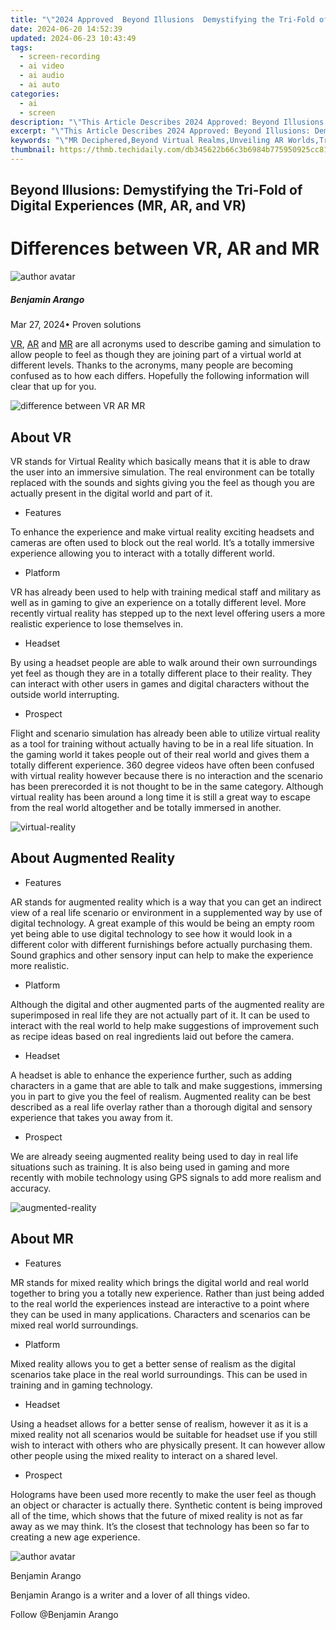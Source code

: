 ```yaml
---
title: "\"2024 Approved  Beyond Illusions  Demystifying the Tri-Fold of Digital Experiences (MR, AR, and VR)\""
date: 2024-06-20 14:52:39
updated: 2024-06-23 10:43:49
tags: 
  - screen-recording
  - ai video
  - ai audio
  - ai auto
categories: 
  - ai
  - screen
description: "\"This Article Describes 2024 Approved: Beyond Illusions: Demystifying the Tri-Fold of Digital Experiences (MR, AR, and VR)\""
excerpt: "\"This Article Describes 2024 Approved: Beyond Illusions: Demystifying the Tri-Fold of Digital Experiences (MR, AR, and VR)\""
keywords: "\"MR Deciphered,Beyond Virtual Realms,Unveiling AR Worlds,Tri-Fold Digital Insight,VR Experience Clarity,Dissecting Digital Illusions,MR, AR, VR Explained\""
thumbnail: https://thmb.techidaily.com/db345622b66c3b6984b775950925cc8114e2a134a67c761a2d6a6d2fb5b65330.jpg
---
```


## Beyond Illusions: Demystifying the Tri-Fold of Digital Experiences (MR, AR, and VR)

# Differences between VR, AR and MR

![author avatar](https://images.wondershare.com/filmora/article-images/benjamin-arango-author.jpg)

##### Benjamin Arango

 Mar 27, 2024• Proven solutions

[VR](https://tools.techidaily.com/wondershare/filmora/download/), [AR]( https://filmora.wondershare.com/virtual-reality/what-is-augmented-reality.html ) and [MR](https://tools.techidaily.com/wondershare/filmora/download/) are all acronyms used to describe gaming and simulation to allow people to feel as though they are joining part of a virtual world at different levels. Thanks to the acronyms, many people are becoming confused as to how each differs. Hopefully the following information will clear that up for you.

![difference between VR AR MR]( https://images.wondershare.com/filmora/article-images/difference-between-vr-ar-mr.jpg
)

## About VR

 VR stands for Virtual Reality which basically means that it is able to draw the user into an immersive simulation. The real environment can be totally replaced with the sounds and sights giving you the feel as though you are actually present in the digital world and part of it.

* Features

 To enhance the experience and make virtual reality exciting headsets and cameras are often used to block out the real world. It’s a totally immersive experience allowing you to interact with a totally different world.

* Platform

 VR has already been used to help with training medical staff and military as well as in gaming to give an experience on a totally different level. More recently virtual reality has stepped up to the next level offering users a more realistic experience to lose themselves in.

* Headset

 By using a headset people are able to walk around their own surroundings yet feel as though they are in a totally different place to their reality. They can interact with other users in games and digital characters without the outside world interrupting.

* Prospect

 Flight and scenario simulation has already been able to utilize virtual reality as a tool for training without actually having to be in a real life situation. In the gaming world it takes people out of their real world and gives them a totally different experience. 360 degree videos have often been confused with virtual reality however because there is no interaction and the scenario has been prerecorded it is not thought to be in the same category. Although virtual reality has been around a long time it is still a great way to escape from the real world altogether and be totally immersed in another.

![virtual-reality](https://images.wondershare.com/filmora/article-images/virtual-reality.jpg)

## About Augmented Reality

* Features

 AR stands for augmented reality which is a way that you can get an indirect view of a real life scenario or environment in a supplemented way by use of digital technology. A great example of this would be being an empty room yet being able to use digital technology to see how it would look in a different color with different furnishings before actually purchasing them. Sound graphics and other sensory input can help to make the experience more realistic.

* Platform

 Although the digital and other augmented parts of the augmented reality are superimposed in real life they are not actually part of it. It can be used to interact with the real world to help make suggestions of improvement such as recipe ideas based on real ingredients laid out before the camera.

* Headset

 A headset is able to enhance the experience further, such as adding characters in a game that are able to talk and make suggestions, immersing you in part to give you the feel of realism. Augmented reality can be best described as a real life overlay rather than a thorough digital and sensory experience that takes you away from it.

* Prospect

 We are already seeing augmented reality being used to day in real life situations such as training. It is also being used in gaming and more recently with mobile technology using GPS signals to add more realism and accuracy.

![augmented-reality](https://images.wondershare.com/filmora/article-images/augmented-reality.jpg)

## About MR

* Features

 MR stands for mixed reality which brings the digital world and real world together to bring you a totally new experience. Rather than just being added to the real world the experiences instead are interactive to a point where they can be used in many applications. Characters and scenarios can be mixed real world surroundings.

* Platform

 Mixed reality allows you to get a better sense of realism as the digital scenarios take place in the real world surroundings. This can be used in training and in gaming technology.

* Headset

 Using a headset allows for a better sense of realism, however it as it is a mixed reality not all scenarios would be suitable for headset use if you still wish to interact with others who are physically present. It can however allow other people using the mixed reality to interact on a shared level.

* Prospect

 Holograms have been used more recently to make the user feel as though an object or character is actually there. Synthetic content is being improved all of the time, which shows that the future of mixed reality is not as far away as we may think. It’s the closest that technology has been so far to creating a new age experience.

![author avatar](https://images.wondershare.com/filmora/article-images/benjamin-arango-author.jpg)

Benjamin Arango

Benjamin Arango is a writer and a lover of all things video.

Follow @Benjamin Arango


<ins class="adsbygoogle"
     style="display:block"
     data-ad-format="autorelaxed"
     data-ad-client="ca-pub-7571918770474297"
     data-ad-slot="1223367746"></ins>



<ins class="adsbygoogle"
     style="display:block"
     data-ad-client="ca-pub-7571918770474297"
     data-ad-slot="8358498916"
     data-ad-format="auto"
     data-full-width-responsive="true"></ins>

